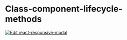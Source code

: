 # Class-component-lifecycle-methods

[![Edit react-responsive-modal](https://codesandbox.io/static/img/play-codesandbox.svg)](https://codesandbox.io/s/class-component-react-lifecycle-methods-b4cqh)
